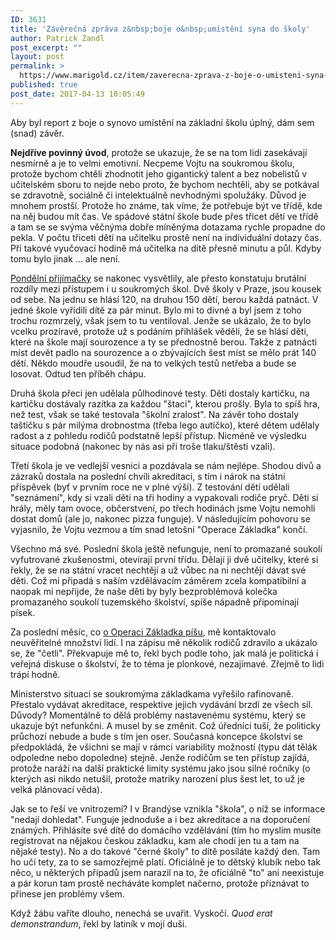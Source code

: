 ```yaml
---
ID: 3631
title: 'Závěrečná zpráva z&nbsp;boje o&nbsp;umístění syna do školy'
author: Patrick Zandl
post_excerpt: ""
layout: post
permalink: >
  https://www.marigold.cz/item/zaverecna-zprava-z-boje-o-umisteni-syna-do-skoly
published: true
post_date: 2017-04-13 10:05:49
---
```

Aby byl report z boje o synovo umístění na základní školu úplný, dám sem (snad) závěr.<!--more-->

<strong>Nejdříve povinný úvod</strong>, protože se ukazuje, že se na tom lidi zasekávají nesmírně a je to velmi emotivní. Necpeme Vojtu na soukromou školu, protože bychom chtěli zhodnotit jeho gigantický talent a bez nobelistů v učitelském sboru to nejde nebo proto, že bychom nechtěli, aby se potkával se zdravotně, sociálně či intelektuálně nevhodnými spolužáky. Důvod je mnohem prostší. Protože ho známe, tak víme, že potřebuje být ve třídě, kde na něj budou mít čas. Ve spádové státní škole bude přes třicet dětí ve třídě a tam se se svýma věčnýma dobře míněnýma dotazama rychle propadne do pekla. V počtu třiceti dětí na učitelku prostě není na individuální dotazy čas. Při takové vyučovací hodině má učitelka na dítě přesně minutu a půl. Kdyby tomu bylo jinak ... ale není.

<a href="https://www.marigold.cz/item/zapis-do-soukrome-skoly-a-navod-jak-vypadnout-v-prvnim-kole">Pondělní přijímačky</a> se nakonec vysvětlily, ale přesto konstatuju brutální rozdíly mezi přístupem i u soukromých škol. Dvě školy v Praze, jsou kousek od sebe. Na jednu se hlásí 120, na druhou 150 dětí, berou každá patnáct. V jedné škole vyřídili dítě za pár minut. Bylo mi to divné a byl jsem z toho trochu rozmrzelý, však jsem to tu ventiloval. Jenže se ukázalo, že to bylo vcelku prozíravé, protože už s podáním přihlášek věděli, že se hlásí děti, které na škole mají sourozence a ty se přednostně berou. Takže z patnácti míst devět padlo na sourozence a o zbývajících šest míst se mělo prát 140 dětí. Někdo moudře usoudil, že na to velkých testů netřeba a bude se losovat. Odtud ten příběh chápu.

Druhá škola přeci jen udělala půlhodinové testy. Děti dostaly kartičku, na kartičku dostávaly razítka za každou "štaci", kterou prošly. Byla to spíš hra, než test, však se také testovala "školní zralost". Na závěr toho dostaly taštičku s pár milýma drobnostma (třeba lego autíčko), které dětem udělaly radost a z pohledu rodičů podstatně lepší přístup. Nicméně ve výsledku situace podobná (nakonec by nás asi při troše tlaku/štěstí vzali).

Třetí škola je ve vedlejší vesnici a pozdávala se nám nejlépe. Shodou divů a zázraků dostala na poslední chvíli akreditaci, s tím i nárok na státní příspěvek (byť v prvním roce ne v plné výši). Z testování dětí udělali "seznámení", kdy si vzali děti na tři hodiny a vypakovali rodiče pryč. Děti si hrály, měly tam ovoce, občerstvení, po třech hodinách jsme Vojtu nemohli dostat domů (ale jo, nakonec pizza funguje). V následujícím pohovoru se vyjasnilo, že Vojtu vezmou a tím snad letošní "Operace Základka" končí.

Všechno má své. Poslední škola ještě nefunguje, není to promazané soukolí vyfutrované zkušenostmi, otevírají první třídu. Dělají ji dvě učitelky, které si řekly, že se na státní vracet nechtějí a už vůbec na ni nechtějí dávat své děti. Což mi připadá s naším vzdělávacím záměrem zcela kompatibilní a naopak mi nepřijde, že naše děti by byly bezproblémová kolečka promazaného soukolí tuzemského školství, spíše nápadně připomínají písek.

Za poslední měsíc, co <a href="https://www.marigold.cz/item/ceske-skolstvi-je-dobry-priklad-mistni-schopnosti-budovat-paralelni-struktury">o Operaci Základka píšu</a>, mě kontaktovalo neuvěřitelné množství lidí. I na zápisu mě několik rodičů zdravilo a ukázalo se, že "četli". Překvapuje mě to, řekl bych podle toho, jak malá je politická i veřejná diskuse o školství, že to téma je plonkové, nezajímavé. Zřejmě to lidi trápí hodně.

Ministerstvo situaci se soukromýma základkama vyřešilo rafinovaně. Přestalo vydávat akreditace, respektive jejich vydávání brzdí ze všech sil. Důvody? Momentálně to dělá problémy nastavenému systému, který se ukazuje být nefunkční. A musel by se změnit. Což úředníci tuší, že politicky průchozí nebude a bude s tím jen oser. Současná koncepce školství se předpokládá, že všichni se mají v rámci variability možností (typu dát tělák odpoledne nebo dopoledne) stejně. Jenže rodičům se ten přístup zajídá, protože naráží na další praktické limity systému jako jsou silné ročníky (o kterých asi nikdo netušil, protože matriky narození plus šest let, to už je velká plánovací věda).

Jak se to řeší ve vnitrozemí? I v Brandýse vznikla "škola", o níž se informace "nedají dohledat". Funguje jednoduše a i bez akreditace a na doporučení známých. Přihlásíte své dítě do domácího vzdělávání (tím ho myslím musíte registrovat na nějakou českou základku, kam ale chodí jen tu a tam na nějaké testy). No a do takové "černé školy" to dítě posíláte každý den. Tam ho učí tety, za to se samozřejmě platí. Oficiálně je to dětský klubík nebo tak něco, u některých případů jsem narazil na to, že oficiálně "to" ani neexistuje a pár korun tam prostě necháváte komplet načerno, protože přiznávat to přinese jen problémy všem.

Když žábu vaříte dlouho, nenechá se uvařit. Vyskočí. <em>Quod erat demonstrandum</em>, řekl by latiník v mojí duši.